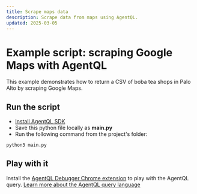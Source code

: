 ```yaml
---
title: Scrape maps data
description: Scrape data from maps using AgentQL.
updated: 2025-03-05
---
```


# Example script: scraping Google Maps with AgentQL

This example demonstrates how to return a CSV of boba tea shops in Palo Alto by scraping Google Maps.

## Run the script

- [Install AgentQL SDK](https://docs.agentql.com/installation/sdk-installation)
- Save this python file locally as **main.py**
- Run the following command from the project's folder:

```bash
python3 main.py
```

## Play with it

Install the [AgentQL Debugger Chrome extension](https://docs.agentql.com/installation/chrome-extension-installation) to play with the AgentQL query. [Learn more about the AgentQL query language](https://docs.agentql.com/agentql-query/query-intro)
